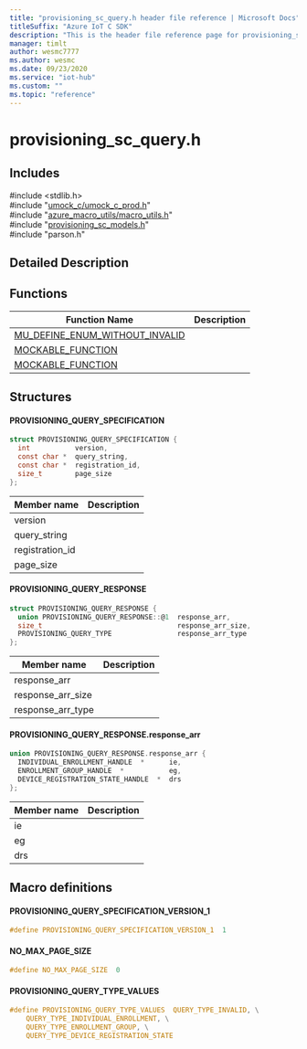 ```yaml
---                             
title: "provisioning_sc_query.h header file reference | Microsoft Docs" 
titleSuffix: "Azure IoT C SDK"            
description: "This is the header file reference page for provisioning_sc_query.h in the Azure IoT C SDK. This SDK is used with Azure IoT Hub and Azure IoT Hub Device Provisioning Service"            
manager: timlt                 
author: wesmc7777              
ms.author: wesmc               
ms.date: 09/23/2020                    
ms.service: "iot-hub"             
ms.custom: ""                
ms.topic: "reference"        
---                            
```


# provisioning_sc_query.h 

## Includes

\#include <stdlib.h>  
\#include "[umock_c/umock_c_prod.h](umock-c-prod-h.md)"  
\#include "[azure_macro_utils/macro_utils.h](macro-utils-h.md)"  
\#include "[provisioning_sc_models.h](provisioning-sc-models-h.md)"  
\#include "parson.h"  

## Detailed Description

## Functions

Function Name                  | Description                                
--------------------------------|---------------------------------------------
[MU_DEFINE_ENUM_WITHOUT_INVALID](./provisioning-sc-query-h/mu-define-enum-without-invalid.md)            | 
[MOCKABLE_FUNCTION](./provisioning-sc-query-h/mockable-function.md)            | 
[MOCKABLE_FUNCTION](./provisioning-sc-query-h/mockable-function.md)            | 

## Structures

#### PROVISIONING_QUERY_SPECIFICATION

```C
struct PROVISIONING_QUERY_SPECIFICATION {
  int           version,
  const char *  query_string,
  const char *  registration_id,
  size_t        page_size
};
```
Member name                 | Description                                
----------------------------|----------------
 version            | 
 query_string            | 
 registration_id            | 
 page_size            | 
#### PROVISIONING_QUERY_RESPONSE

```C
struct PROVISIONING_QUERY_RESPONSE {
  union PROVISIONING_QUERY_RESPONSE::@1  response_arr,
  size_t                                 response_arr_size,
  PROVISIONING_QUERY_TYPE                response_arr_type
};
```
Member name                 | Description                                
----------------------------|----------------
 response_arr            | 
 response_arr_size            | 
 response_arr_type            | 
#### PROVISIONING_QUERY_RESPONSE.response_arr

```C
union PROVISIONING_QUERY_RESPONSE.response_arr {
  INDIVIDUAL_ENROLLMENT_HANDLE  *      ie,
  ENROLLMENT_GROUP_HANDLE  *           eg,
  DEVICE_REGISTRATION_STATE_HANDLE  *  drs
};
```
Member name                 | Description                                
----------------------------|----------------
 ie            | 
 eg            | 
 drs            | 

## Macro definitions

#### PROVISIONING_QUERY_SPECIFICATION_VERSION_1

```C
#define PROVISIONING_QUERY_SPECIFICATION_VERSION_1  1 
```

#### NO_MAX_PAGE_SIZE

```C
#define NO_MAX_PAGE_SIZE  0 
```

#### PROVISIONING_QUERY_TYPE_VALUES

```C
#define PROVISIONING_QUERY_TYPE_VALUES  QUERY_TYPE_INVALID, \
    QUERY_TYPE_INDIVIDUAL_ENROLLMENT, \
    QUERY_TYPE_ENROLLMENT_GROUP, \
    QUERY_TYPE_DEVICE_REGISTRATION_STATE 
```

